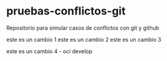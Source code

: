 # pruebas-conflictos-git
Repositorio para simular casos de conflictos con git y github

este es un cambio 1
este es un cambio 2
este es un cambio 3

este es un cambio 4 - oci develop